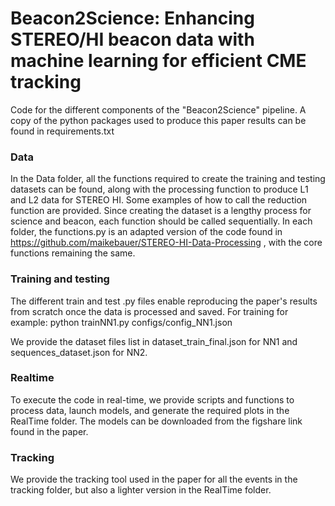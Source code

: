# Beacon2Science: Enhancing STEREO/HI beacon data with machine learning for efficient CME tracking


Code for the different components of the "Beacon2Science" pipeline. A copy of the python packages used to produce this paper results can be found in requirements.txt

### Data

In the Data folder, all the functions required to create the training and testing datasets can be found, along with the processing function to produce L1 and L2 data for STEREO HI. Some examples of how to call the reduction function are provided. Since creating the dataset is a lengthy process for science and beacon, each function should be called sequentially. 
In each folder, the functions.py is an adapted version of the code found in https://github.com/maikebauer/STEREO-HI-Data-Processing , with the core functions remaining the same.

###  Training and testing
The different train and test .py files enable reproducing the paper's results from scratch once the data is processed and saved.
For training for example: python trainNN1.py configs/config_NN1.json

We provide the dataset files list in dataset_train_final.json for NN1 and sequences_dataset.json for NN2. 


### Realtime

To execute the code in real-time, we provide scripts and functions to process data, launch models, and generate the required plots in the RealTime folder. The models can be downloaded from the figshare link found in the paper. 

### Tracking

We provide the tracking tool used in the paper for all the events in the tracking folder, but also a lighter version in the RealTime folder.


